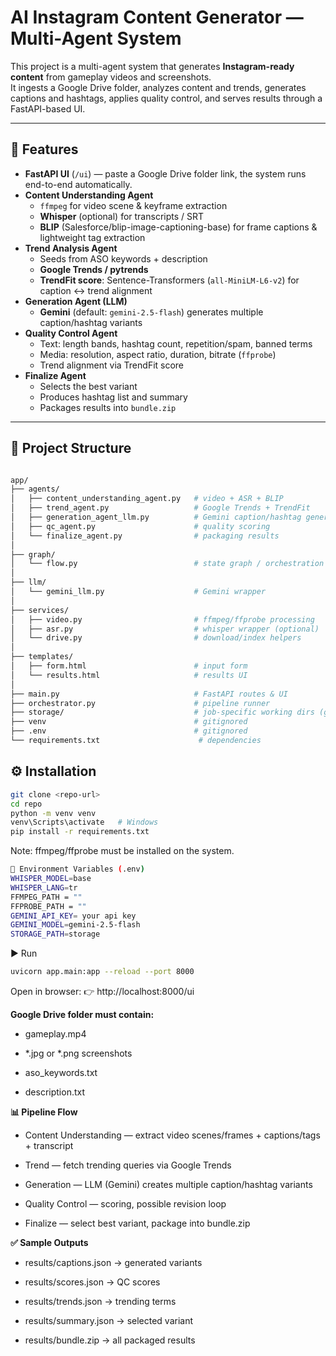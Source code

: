 # AI Instagram Content Generator — Multi-Agent System

This project is a multi-agent system that generates **Instagram-ready content** from gameplay videos and screenshots.  
It ingests a Google Drive folder, analyzes content and trends, generates captions and hashtags, applies quality control, and serves results through a FastAPI-based UI.

---

## 🚀 Features

- **FastAPI UI** (`/ui`) — paste a Google Drive folder link, the system runs end-to-end automatically.
- **Content Understanding Agent**
  - `ffmpeg` for video scene & keyframe extraction
  - **Whisper** (optional) for transcripts / SRT
  - **BLIP** (Salesforce/blip-image-captioning-base) for frame captions & lightweight tag extraction
- **Trend Analysis Agent**
  - Seeds from ASO keywords + description
  - **Google Trends / pytrends** 
  - **TrendFit score**: Sentence-Transformers (`all-MiniLM-L6-v2`) for caption ↔ trend alignment
- **Generation Agent (LLM)**
  - **Gemini** (default: `gemini-2.5-flash`) generates multiple caption/hashtag variants
- **Quality Control Agent**
  - Text: length bands, hashtag count, repetition/spam, banned terms
  - Media: resolution, aspect ratio, duration, bitrate (`ffprobe`)
  - Trend alignment via TrendFit score
- **Finalize Agent**
  - Selects the best variant
  - Produces hashtag list and summary
  - Packages results into `bundle.zip`

---

## 📂 Project Structure
```bash

app/
├── agents/
│   ├── content_understanding_agent.py   # video + ASR + BLIP
│   ├── trend_agent.py                   # Google Trends + TrendFit
│   ├── generation_agent_llm.py          # Gemini caption/hashtag generation
│   ├── qc_agent.py                      # quality scoring
│   └── finalize_agent.py                # packaging results
│
├── graph/
│   └── flow.py                          # state graph / orchestration
│
├── llm/
│   └── gemini_llm.py                    # Gemini wrapper
│
├── services/
│   ├── video.py                         # ffmpeg/ffprobe processing
│   ├── asr.py                           # whisper wrapper (optional)
│   └── drive.py                         # download/index helpers
│
├── templates/
│   ├── form.html                        # input form
│   └── results.html                     # results UI
│
├── main.py                              # FastAPI routes & UI
├── orchestrator.py                      # pipeline runner
├── storage/                             # job-specific working dirs (gitignored)
├── venv                                 # gitignored
├── .env                                 # gitignored
└── requirements.txt                      # dependencies
```


## ⚙️ Installation

```bash
git clone <repo-url>
cd repo
python -m venv venv
venv\Scripts\activate   # Windows
pip install -r requirements.txt
```
Note: ffmpeg/ffprobe must be installed on the system.

```bash
🔑 Environment Variables (.env)
WHISPER_MODEL=base
WHISPER_LANG=tr
FFMPEG_PATH = ""
FFPROBE_PATH = ""
GEMINI_API_KEY= your api key
GEMINI_MODEL=gemini-2.5-flash
STORAGE_PATH=storage
```

▶️ Run
```bash
uvicorn app.main:app --reload --port 8000
```
Open in browser:
👉 http://localhost:8000/ui

**Google Drive folder must contain:**

- gameplay.mp4

- *.jpg or *.png screenshots

- aso_keywords.txt

- description.txt


**📊 Pipeline Flow**

- Content Understanding — extract video scenes/frames + captions/tags + transcript
  
- Trend — fetch trending queries via Google Trends

- Generation — LLM (Gemini) creates multiple caption/hashtag variants

- Quality Control — scoring, possible revision loop

- Finalize — select best variant, package into bundle.zip

**✅ Sample Outputs**

- results/captions.json → generated variants

- results/scores.json → QC scores

- results/trends.json → trending terms

- results/summary.json → selected variant

- results/bundle.zip → all packaged results

